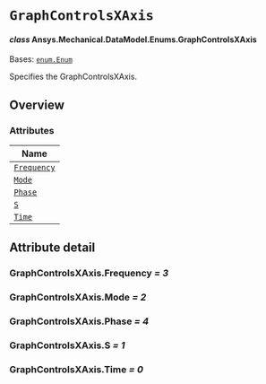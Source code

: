 # `GraphControlsXAxis`

<a id="ansys.mechanical.stubs.v242.Ansys.Mechanical.DataModel.Enums.GraphControlsXAxis"></a>

#### *class* Ansys.Mechanical.DataModel.Enums.GraphControlsXAxis

Bases: [`enum.Enum`](https://docs.python.org/3/library/enum.html#enum.Enum)

Specifies the GraphControlsXAxis.

<!-- !! processed by numpydoc !! -->

<a id="overview"></a>

## Overview

### Attributes

| Name |
| -------------------------------------------------------------------------------------------------------------------------- |
| [`Frequency`](#GraphControlsXAxis.Frequency) |
| [`Mode`](#GraphControlsXAxis.Mode) |
| [`Phase`](#GraphControlsXAxis.Phase) |
| [`S`](#GraphControlsXAxis.S) |
| [`Time`](#GraphControlsXAxis.Time) |

<a id="attribute-detail"></a>

## Attribute detail

<a id="GraphControlsXAxis.Frequency"></a>

### GraphControlsXAxis.Frequency *= 3*

<a id="GraphControlsXAxis.Mode"></a>

### GraphControlsXAxis.Mode *= 2*

<a id="GraphControlsXAxis.Phase"></a>

### GraphControlsXAxis.Phase *= 4*

<a id="GraphControlsXAxis.S"></a>

### GraphControlsXAxis.S *= 1*

<a id="GraphControlsXAxis.Time"></a>

### GraphControlsXAxis.Time *= 0*



